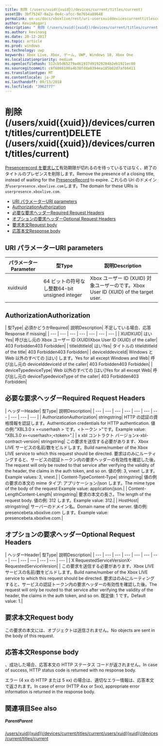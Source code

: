 ```yaml
---
title: 削除 (/users/xuid({xuid})/devices/current/titles/current)
assetID: 3bf75247-0a2a-0e4c-afcc-9e7654a89648
permalink: en-us/docs/xboxlive/rest/uri-usersxuiddevicescurrenttitlescurrentdelete.html
author: KevinAsgari
description: " 削除 (/users/xuid({xuid})/devices/current/titles/current)"
ms.author: kevinasg
ms.date: 20-12-2017
ms.topic: article
ms.prod: windows
ms.technology: uwp
keywords: Xbox Live, Xbox, ゲーム, UWP, Windows 10, Xbox One
ms.localizationpriority: medium
ms.openlocfilehash: 512cb5d65279a461937d91929284b2eb1921ec00
ms.sourcegitcommit: c8f6866100a4b38fdda8394ea185b02d7af66411
ms.translationtype: MT
ms.contentlocale: ja-JP
ms.lasthandoff: 09/13/2018
ms.locfileid: "3962777"
---
```

# <a name="delete-usersxuidxuiddevicescurrenttitlescurrent"></a><span data-ttu-id="f7e6f-104">削除 (/users/xuid({xuid})/devices/current/titles/current)</span><span class="sxs-lookup"><span data-stu-id="f7e6f-104">DELETE (/users/xuid({xuid})/devices/current/titles/current)</span></span>
<span data-ttu-id="f7e6f-105">[Presencerecord を要求して](../../json/json-presencerecord.md)有効期限が切れるのを待っているではなく、終了のタイトルのプレゼンスを削除します。</span><span class="sxs-lookup"><span data-stu-id="f7e6f-105">Remove the presence of a closing title, instead of waiting for the [PresenceRecord](../../json/json-presencerecord.md) to expire.</span></span> <span data-ttu-id="f7e6f-106">これらの Uri のドメインが`userpresence.xboxlive.com`します。</span><span class="sxs-lookup"><span data-stu-id="f7e6f-106">The domain for these URIs is `userpresence.xboxlive.com`.</span></span>
 
  * [<span data-ttu-id="f7e6f-107">URI パラメーター</span><span class="sxs-lookup"><span data-stu-id="f7e6f-107">URI parameters</span></span>](#ID4EZ)
  * [<span data-ttu-id="f7e6f-108">Authorization</span><span class="sxs-lookup"><span data-stu-id="f7e6f-108">Authorization</span></span>](#ID4EEB)
  * [<span data-ttu-id="f7e6f-109">必要な要求ヘッダー</span><span class="sxs-lookup"><span data-stu-id="f7e6f-109">Required Request Headers</span></span>](#ID4ERD)
  * [<span data-ttu-id="f7e6f-110">オプションの要求ヘッダー</span><span class="sxs-lookup"><span data-stu-id="f7e6f-110">Optional Request Headers</span></span>](#ID4EVF)
  * [<span data-ttu-id="f7e6f-111">要求本文</span><span class="sxs-lookup"><span data-stu-id="f7e6f-111">Request body</span></span>](#ID4EVG)
  * [<span data-ttu-id="f7e6f-112">応答本文</span><span class="sxs-lookup"><span data-stu-id="f7e6f-112">Response body</span></span>](#ID4EAH)
 
<a id="ID4EZ"></a>

 
## <a name="uri-parameters"></a><span data-ttu-id="f7e6f-113">URI パラメーター</span><span class="sxs-lookup"><span data-stu-id="f7e6f-113">URI parameters</span></span>
 
| <span data-ttu-id="f7e6f-114">パラメーター</span><span class="sxs-lookup"><span data-stu-id="f7e6f-114">Parameter</span></span>| <span data-ttu-id="f7e6f-115">型</span><span class="sxs-lookup"><span data-stu-id="f7e6f-115">Type</span></span>| <span data-ttu-id="f7e6f-116">説明</span><span class="sxs-lookup"><span data-stu-id="f7e6f-116">Description</span></span>| 
| --- | --- | --- | 
| <span data-ttu-id="f7e6f-117">xuid</span><span class="sxs-lookup"><span data-stu-id="f7e6f-117">xuid</span></span>| <span data-ttu-id="f7e6f-118">64 ビットの符号なし整数</span><span class="sxs-lookup"><span data-stu-id="f7e6f-118">64-bit unsigned integer</span></span>| <span data-ttu-id="f7e6f-119">Xbox ユーザー ID (XUID) 対象ユーザーのです。</span><span class="sxs-lookup"><span data-stu-id="f7e6f-119">Xbox User ID (XUID) of the target user.</span></span>| 
  
<a id="ID4EEB"></a>

 
## <a name="authorization"></a><span data-ttu-id="f7e6f-120">Authorization</span><span class="sxs-lookup"><span data-stu-id="f7e6f-120">Authorization</span></span>
 
| <span data-ttu-id="f7e6f-121">型</span><span class="sxs-lookup"><span data-stu-id="f7e6f-121">Type</span></span>| <span data-ttu-id="f7e6f-122">必須かどうか</span><span class="sxs-lookup"><span data-stu-id="f7e6f-122">Required</span></span>| <span data-ttu-id="f7e6f-123">説明</span><span class="sxs-lookup"><span data-stu-id="f7e6f-123">Description</span></span>| <span data-ttu-id="f7e6f-124">不足している場合、応答</span><span class="sxs-lookup"><span data-stu-id="f7e6f-124">Response if missing</span></span>| 
| --- | --- | --- | --- | --- | --- | --- | 
| <span data-ttu-id="f7e6f-125">XUID</span><span class="sxs-lookup"><span data-stu-id="f7e6f-125">XUID</span></span>| <span data-ttu-id="f7e6f-126">はい</span><span class="sxs-lookup"><span data-stu-id="f7e6f-126">Yes</span></span>| <span data-ttu-id="f7e6f-127">呼び出し元の Xbox ユーザー ID (XUID)</span><span class="sxs-lookup"><span data-stu-id="f7e6f-127">Xbox User ID (XUID) of the caller</span></span>| <span data-ttu-id="f7e6f-128">403 Forbidden</span><span class="sxs-lookup"><span data-stu-id="f7e6f-128">403 Forbidden</span></span>| 
| <span data-ttu-id="f7e6f-129">titleId</span><span class="sxs-lookup"><span data-stu-id="f7e6f-129">titleId</span></span>| <span data-ttu-id="f7e6f-130">はい</span><span class="sxs-lookup"><span data-stu-id="f7e6f-130">Yes</span></span>| <span data-ttu-id="f7e6f-131">タイトルの titleId</span><span class="sxs-lookup"><span data-stu-id="f7e6f-131">titleId of the title</span></span>| <span data-ttu-id="f7e6f-132">403 Forbidden</span><span class="sxs-lookup"><span data-stu-id="f7e6f-132">403 Forbidden</span></span>| 
| <span data-ttu-id="f7e6f-133">deviceId</span><span class="sxs-lookup"><span data-stu-id="f7e6f-133">deviceId</span></span>| <span data-ttu-id="f7e6f-134">Windows と Web 以外のすべての [はい] します。</span><span class="sxs-lookup"><span data-stu-id="f7e6f-134">Yes for all except Windows and Web</span></span>| <span data-ttu-id="f7e6f-135">呼び出し元の deviceId</span><span class="sxs-lookup"><span data-stu-id="f7e6f-135">deviceId of the caller</span></span>| <span data-ttu-id="f7e6f-136">403 Forbidden</span><span class="sxs-lookup"><span data-stu-id="f7e6f-136">403 Forbidden</span></span>| 
| <span data-ttu-id="f7e6f-137">deviceType</span><span class="sxs-lookup"><span data-stu-id="f7e6f-137">deviceType</span></span>| <span data-ttu-id="f7e6f-138">Web 以外のすべての [はい]</span><span class="sxs-lookup"><span data-stu-id="f7e6f-138">Yes for all except Web</span></span>| <span data-ttu-id="f7e6f-139">呼び出し元の deviceType</span><span class="sxs-lookup"><span data-stu-id="f7e6f-139">deviceType of the caller</span></span>| <span data-ttu-id="f7e6f-140">403 Forbidden</span><span class="sxs-lookup"><span data-stu-id="f7e6f-140">403 Forbidden</span></span>| 
  
<a id="ID4ERD"></a>

 
## <a name="required-request-headers"></a><span data-ttu-id="f7e6f-141">必要な要求ヘッダー</span><span class="sxs-lookup"><span data-stu-id="f7e6f-141">Required Request Headers</span></span>
 
| <span data-ttu-id="f7e6f-142">ヘッダー</span><span class="sxs-lookup"><span data-stu-id="f7e6f-142">Header</span></span>| <span data-ttu-id="f7e6f-143">型</span><span class="sxs-lookup"><span data-stu-id="f7e6f-143">Type</span></span>| <span data-ttu-id="f7e6f-144">説明</span><span class="sxs-lookup"><span data-stu-id="f7e6f-144">Description</span></span>| 
| --- | --- | --- | --- | --- | --- | --- | --- | --- | --- | 
| <span data-ttu-id="f7e6f-145">Authorization</span><span class="sxs-lookup"><span data-stu-id="f7e6f-145">Authorization</span></span>| <span data-ttu-id="f7e6f-146">string</span><span class="sxs-lookup"><span data-stu-id="f7e6f-146">string</span></span>| <span data-ttu-id="f7e6f-147">HTTP の認証の資格情報を認証します。</span><span class="sxs-lookup"><span data-stu-id="f7e6f-147">Authentication credentials for HTTP authentication.</span></span> <span data-ttu-id="f7e6f-148">値の例:"XBL3.0 x =&lt;userhash > です。&lt;トークン >"です。</span><span class="sxs-lookup"><span data-stu-id="f7e6f-148">Example value: "XBL3.0 x=&lt;userhash>;&lt;token>".</span></span>| 
| <span data-ttu-id="f7e6f-149">x xbl コントラクト バージョン</span><span class="sxs-lookup"><span data-stu-id="f7e6f-149">x-xbl-contract-version</span></span>| <span data-ttu-id="f7e6f-150">string</span><span class="sxs-lookup"><span data-stu-id="f7e6f-150">string</span></span>| <span data-ttu-id="f7e6f-151">この要求を送信する必要があります、Xbox LIVE サービスの名前/数をビルドします。</span><span class="sxs-lookup"><span data-stu-id="f7e6f-151">Build name/number of the Xbox LIVE service to which this request should be directed.</span></span> <span data-ttu-id="f7e6f-152">要求はのみにルーティングすると、サービスの認証トークン内の要求ヘッダーの有効性を確認した後。</span><span class="sxs-lookup"><span data-stu-id="f7e6f-152">The request will only be routed to that service after verifying the validity of the header, the claims in the auth token, and so on.</span></span> <span data-ttu-id="f7e6f-153">値の例: 3, vnext します。</span><span class="sxs-lookup"><span data-stu-id="f7e6f-153">Example values: 3, vnext.</span></span>| 
| <span data-ttu-id="f7e6f-154">Content-Type</span><span class="sxs-lookup"><span data-stu-id="f7e6f-154">Content-Type</span></span>| <span data-ttu-id="f7e6f-155">string</span><span class="sxs-lookup"><span data-stu-id="f7e6f-155">string</span></span>| <span data-ttu-id="f7e6f-156">値の例の要求の本文の mime タイプ: アプリケーション/json します。</span><span class="sxs-lookup"><span data-stu-id="f7e6f-156">The mime type of the body of the request Example value: application/json.</span></span>| 
| <span data-ttu-id="f7e6f-157">Content-Length</span><span class="sxs-lookup"><span data-stu-id="f7e6f-157">Content-Length</span></span>| <span data-ttu-id="f7e6f-158">string</span><span class="sxs-lookup"><span data-stu-id="f7e6f-158">string</span></span>| <span data-ttu-id="f7e6f-159">要求の本文の長さ。</span><span class="sxs-lookup"><span data-stu-id="f7e6f-159">The length of the request body.</span></span> <span data-ttu-id="f7e6f-160">値の例: 312 します。</span><span class="sxs-lookup"><span data-stu-id="f7e6f-160">Example value: 312.</span></span>| 
| <span data-ttu-id="f7e6f-161">Host</span><span class="sxs-lookup"><span data-stu-id="f7e6f-161">Host</span></span>| <span data-ttu-id="f7e6f-162">string</span><span class="sxs-lookup"><span data-stu-id="f7e6f-162">string</span></span>| <span data-ttu-id="f7e6f-163">サーバーのドメイン名。</span><span class="sxs-lookup"><span data-stu-id="f7e6f-163">Domain name of the server.</span></span> <span data-ttu-id="f7e6f-164">値の例: presencebeta.xboxlive.com します。</span><span class="sxs-lookup"><span data-stu-id="f7e6f-164">Example value: presencebeta.xboxlive.com.</span></span>| 
  
<a id="ID4EVF"></a>

 
## <a name="optional-request-headers"></a><span data-ttu-id="f7e6f-165">オプションの要求ヘッダー</span><span class="sxs-lookup"><span data-stu-id="f7e6f-165">Optional Request Headers</span></span>
 
| <span data-ttu-id="f7e6f-166">ヘッダー</span><span class="sxs-lookup"><span data-stu-id="f7e6f-166">Header</span></span>| <span data-ttu-id="f7e6f-167">型</span><span class="sxs-lookup"><span data-stu-id="f7e6f-167">Type</span></span>| <span data-ttu-id="f7e6f-168">説明</span><span class="sxs-lookup"><span data-stu-id="f7e6f-168">Description</span></span>| 
| --- | --- | --- | --- | --- | --- | --- | --- | --- | --- | --- | --- | --- | 
| <span data-ttu-id="f7e6f-169">X RequestedServiceVersion</span><span class="sxs-lookup"><span data-stu-id="f7e6f-169">X-RequestedServiceVersion</span></span>|  | <span data-ttu-id="f7e6f-170">この要求を送信する必要があります、Xbox LIVE サービスの名前/数をビルドします。</span><span class="sxs-lookup"><span data-stu-id="f7e6f-170">Build name/number of the Xbox LIVE service to which this request should be directed.</span></span> <span data-ttu-id="f7e6f-171">要求はのみにルーティングすると、サービスの認証トークン内の要求ヘッダーの有効性を確認した後。</span><span class="sxs-lookup"><span data-stu-id="f7e6f-171">The request will only be routed to that service after verifying the validity of the header, the claims in the auth token, and so on.</span></span> <span data-ttu-id="f7e6f-172">既定値: 1 です。</span><span class="sxs-lookup"><span data-stu-id="f7e6f-172">Default value: 1.</span></span>| 
  
<a id="ID4EVG"></a>

 
## <a name="request-body"></a><span data-ttu-id="f7e6f-173">要求本文</span><span class="sxs-lookup"><span data-stu-id="f7e6f-173">Request body</span></span>
 
<span data-ttu-id="f7e6f-174">この要求の本文には、オブジェクトは送信されません。</span><span class="sxs-lookup"><span data-stu-id="f7e6f-174">No objects are sent in the body of this request.</span></span>
  
<a id="ID4EAH"></a>

 
## <a name="response-body"></a><span data-ttu-id="f7e6f-175">応答本文</span><span class="sxs-lookup"><span data-stu-id="f7e6f-175">Response body</span></span>
 
<span data-ttu-id="f7e6f-176">、成功した場合、応答本文の HTTP ステータス コードが返されません。</span><span class="sxs-lookup"><span data-stu-id="f7e6f-176">In case of success, HTTP status code is returned with no response body.</span></span>
 
<span data-ttu-id="f7e6f-177">エラー (4 xx の HTTP または 5 xx) の場合は、適切なエラー情報は、応答本文で返されます。</span><span class="sxs-lookup"><span data-stu-id="f7e6f-177">In case of error (HTTP 4xx or 5xx), appropriate error information is returned in the response body.</span></span>
  
<a id="ID4ELH"></a>

 
## <a name="see-also"></a><span data-ttu-id="f7e6f-178">関連項目</span><span class="sxs-lookup"><span data-stu-id="f7e6f-178">See also</span></span>
 
<a id="ID4ENH"></a>

 
##### <a name="parent"></a><span data-ttu-id="f7e6f-179">Parent</span><span class="sxs-lookup"><span data-stu-id="f7e6f-179">Parent</span></span> 

[<span data-ttu-id="f7e6f-180">/users/xuid({xuid})/devices/current/titles/current</span><span class="sxs-lookup"><span data-stu-id="f7e6f-180">/users/xuid({xuid})/devices/current/titles/current</span></span>](uri-usersxuiddevicescurrenttitlescurrent.md)

   